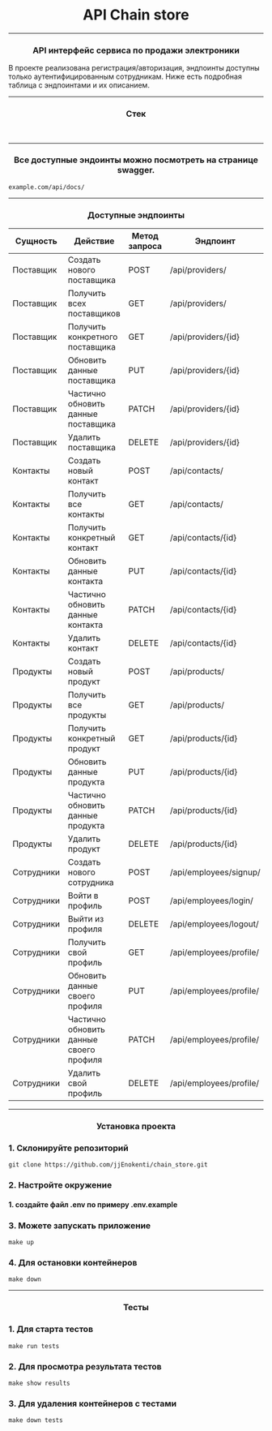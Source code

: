 <h1 align="center">API Chain store</h1>

---

<h3 align="center">API интерфейс сервиса по продажи электроники</h3>
<p>В проекте реализована регистрация/авторизация,
эндпоинты доступны только аутентифицированным сотрудникам.
Ниже есть подробная таблица с эндпоинтами и их описанием.

---
<h3 align="center">Стек</h3>
<p align="center">
<img src="https://img.shields.io/badge/Python-3.10-yellow?&logo=appveyor" alt="">
<img src="https://img.shields.io/badge/PostgreSQL-15.1-orange?logo=appveyor" alt="">
<img src="https://img.shields.io/badge/Django-4.2.2-green?logo=appveyor" alt="">
<img src="https://img.shields.io/badge/DRF-3.14.0-green?logo=appveyor" alt="">
<img src="https://img.shields.io/badge/Docker-blue?logo=appveyor" alt="">
<img src="https://img.shields.io/badge/Docker-compose-blue?logo=appveyor" alt="">
<img src="https://img.shields.io/badge/Gunicorn-20.1.0-green?logo=appveyor" alt="">
<img src="https://img.shields.io/badge/Pytest django-4.5.2-green?logo=appveyor" alt="">
</p>

---

<h3 align="center">Все доступные эндоинты можно посмотреть на странице swagger.</h3>

    example.com/api/docs/

---

<h3 align="center">Доступные эндпоинты</h3>
<table>
  <thead>
    <tr>
      <th>Сущность</th>
      <th>Действие</th>
      <th>Метод запроса</th>
      <th>Эндпоинт</th>
    </tr>
  </thead>
  <tbody>
    <tr>
      <td>Поставщик</td>
      <td>Создать нового поставщика</td>
      <td>POST</td>
      <td>/api/providers/</td>
    </tr>
    <tr>
      <td>Поставщик</td>
      <td>Получить всех поставщиков</td>
      <td>GET</td>
      <td>/api/providers/</td>
    </tr>
    <tr>
      <td>Поставщик</td>
      <td>Получить конкретного поставщика</td>
      <td>GET</td>
      <td>/api/providers/{id}</td>
    </tr>
    <tr>
      <td>Поставщик</td>
      <td>Обновить данные поставщика</td>
      <td>PUT</td>
      <td>/api/providers/{id}</td>
    </tr>
    <tr>
      <td>Поставщик</td>
      <td>Частично обновить данные поставщика</td>
      <td>PATCH</td>
      <td>/api/providers/{id}</td>
    </tr>
    <tr>
      <td>Поставщик</td>
      <td>Удалить поставщика</td>
      <td>DELETE</td>
      <td>/api/providers/{id}</td>
    </tr>
    <tr>
      <td>Контакты</td>
      <td>Создать новый контакт</td>
      <td>POST</td>
      <td>/api/contacts/</td>
    </tr>
    <tr>
      <td>Контакты</td>
      <td>Получить все контакты</td>
      <td>GET</td>
      <td>/api/contacts/</td>
    </tr>
    <tr>
      <td>Контакты</td>
      <td>Получить конкретный контакт</td>
      <td>GET</td>
      <td>/api/contacts/{id}</td>
    </tr>
    <tr>
      <td>Контакты</td>
      <td>Обновить данные контакта</td>
      <td>PUT</td>
      <td>/api/contacts/{id}</td>
    </tr>
    <tr>
      <td>Контакты</td>
      <td>Частично обновить данные контакта</td>
      <td>PATCH</td>
      <td>/api/contacts/{id}</td>
    </tr>
    <tr>
      <td>Контакты</td>
      <td>Удалить контакт</td>
      <td>DELETE</td>
      <td>/api/contacts/{id}</td>
    </tr>
    <tr>
      <td>Продукты</td>
      <td>Создать новый продукт</td>
      <td>POST</td>
      <td>/api/products/</td>
    </tr>
    <tr>
      <td>Продукты</td>
      <td>Получить все продукты</td>
      <td>GET</td>
      <td>/api/products/</td>
    </tr>
    <tr>
      <td>Продукты</td>
      <td>Получить конкретный продукт</td>
      <td>GET</td>
      <td>/api/products/{id}</td>
    </tr>
    <tr>
      <td>Продукты</td>
      <td>Обновить данные продукта</td>
      <td>PUT</td>
      <td>/api/products/{id}</td>
    </tr>
    <tr>
      <td>Продукты</td>
      <td>Частично обновить данные продукта</td>
      <td>PATCH</td>
      <td>/api/products/{id}</td>
    </tr>
    <tr>
      <td>Продукты</td>
      <td>Удалить продукт</td>
      <td>DELETE</td>
      <td>/api/products/{id}</td>
    </tr>
    <tr>
      <td>Сотрудники</td>
      <td>Создать нового сотрудника</td>
      <td>POST</td>
      <td>/api/employees/signup/</td>
    </tr>
    <tr>
      <td>Сотрудники</td>
      <td>Войти в профиль</td>
      <td>POST</td>
      <td>/api/employees/login/</td>
    </tr>
    <tr>
      <td>Сотрудники</td>
      <td>Выйти из профиля</td>
      <td>DELETE</td>
      <td>/api/employees/logout/</td>
    </tr>
    <tr>
      <td>Сотрудники</td>
      <td>Получить свой профиль</td>
      <td>GET</td>
      <td>/api/employees/profile/</td>
    </tr>
    <tr>
      <td>Сотрудники</td>
      <td>Обновить данные своего профиля</td>
      <td>PUT</td>
      <td>/api/employees/profile/</td>
    </tr>
    <tr>
      <td>Сотрудники</td>
      <td>Частично обновить данные своего профиля</td>
      <td>PATCH</td>
      <td>/api/employees/profile/</td>
    </tr>
    <tr>
      <td>Сотрудники</td>
      <td>Удалить свой профиль</td>
      <td>DELETE</td>
      <td>/api/employees/profile/</td>
    </tr>
  </tbody>
</table>

---

<h3 align="center">Установка проекта</h3>

### 1. Склонируйте репозиторий
    git clone https://github.com/jjEnokenti/chain_store.git

### 2. Настройте окружение
#### 1. создайте файл .env по примеру .env.example

### 3. Можете запускать приложение
    make up
### 4. Для остановки контейнеров
    make down

---
<h3 align="center">Тесты</h3>

### 1. Для старта тестов
    make run tests

### 2. Для просмотра результата тестов
    make show results

### 3. Для удаления контейнеров с тестами
    make down tests
